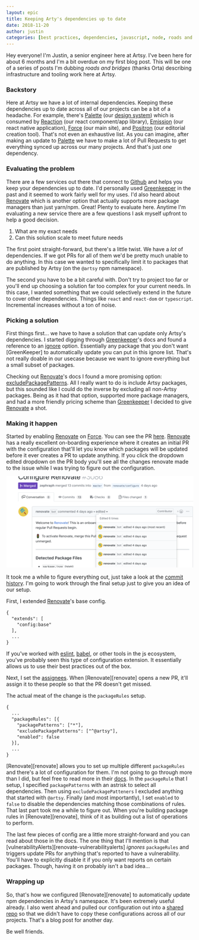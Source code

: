 ```yaml
---
layout: epic
title: Keeping Arty's dependencies up to date
date: 2018-11-20
author: justin
categories: [best practices, dependencies, javascript, node, roads and bridges]
---
```


Hey everyone! I'm Justin, a senior engineer here at Artsy. I've been here for about 6 months and I'm a bit overdue
on my first blog post. This will be one of a series of posts I'm dubbing _roads and bridges_ (thanks Orta)
describing infrastructure and tooling work here at Artsy.

### Backstory

Here at Artsy we have a lot of internal dependencies. Keeping these dependencies up to date across all of our
projects can be a bit of a headache. For example, there's [Palette](palette) (our [design system](design-system))
which is consumed by [Reaction](reaction) (our react component/app library), [Emission](emission) (our react native
application), [Force](force) (our main site), and [Positron](positron) (our editorial creation tool). That's not
even an exhaustive list. As you can imagine, after making an update to [Palette](palette) we have to make a lot of
Pull Requests to get everything synced up across our many projects. And that's just _one_ dependency.

### Evaluating the problem

There are a few services out there that connect to [Github](github) and helps you keep your dependencies up to
date. I'd personally used [Greenkeeper](greenkeeper) in the past and it seemed to work fairly well for my uses. I'd
also heard about [Renovate](renvoate) which is another option that actually supports more package managers than
just yarn/npm. Great! Plenty to evaluate here. Anytime I'm evaluating a new service there are a few questions I ask
myself upfront to help a good decision.

1. What are my exact needs
2. Can this solution scale to meet future needs

The first point straight-forward, but there's a little twist. We have a _lot_ of dependencies. If we got PRs for
all of them we'd be pretty much unable to do anything. In this case we wanted to specifically limit it to packages
that are published by Artsy (on the `@artsy` npm namespace).

The second you have to be a bit careful with. Don't try to project too far or you'll end up choosing a solution far
too complex for your current needs. In this case, I wanted something that we could selectively extend in the future
to cover other dependencies. Things like `react` and `react-dom` or `typescript`. Incremental increases without a
ton of noise.

### Picking a solution

First things first... we have to have a solution that can update only Artsy's dependencies. I started digging
through [Greenkeeper](greenkeeper)'s docs and found a reference to an [ignore](greenkeeper-ignore) option.
Essentially any package that you don't want [GreenKeeper] to automatically update you can put in this ignore list.
That's not really doable in our usecase because we want to ignore everything but a small subset of packages.

Checking out [Renovate](renvoate)'s docs I found a more promising option:
[excludePackagePatterns](renovate-exclude). All I really want to do is include Artsy packages, but this sounded
like I could do the inverse by excluding all non-Artsy packages. Being as it had that option, supported more
package managers, and had a more friendly pricing scheme than [Greenkeeper](greenkeeper) I decided to give
[Renovate](renvoate) a shot.

### Making it happen

Started by enabling [Renovate](renovate) on [Force](force). You can see the PR [here](renovate-pr).
[Renovate](renovate) has a really excellent on-boarding experience where it creates an initial PR with the
configuration that'll let you know which packages will be updated before it ever creates a PR to update anything.
If you click the dropdown edited dropdown on the PR body you'll see all the changes renovate made to the issue
while I was trying to figure out the configuration.

![Github PR edit history](/images/2018-11-20-keeping-dependencies-updated/issue-history.png)

It took me a while to figure everything out, just take a look at the [commit history](pr-commits). I'm going to
work through the final setup just to give you an idea of our setup.

First, I extended [Renovate]()'s base config.

```
{
  "extends": [
    "config:base"
  ],
  ...
}
```

If you've worked with [eslint](eslint), [babel](babel), or other tools in the js ecosystem, you've probably seen
this type of configuration extension. It essentially allows us to use their best practices out of the box.

Next, I set the [assignees][assignees]. When [Renovate][renovate] opens a new PR, it'll assign it to these people
so that the PR doesn't get missed.

The actual meat of the change is the `packageRules` setup.

```
{
  ...
  "packageRules": [{
    "packagePatterns": ["*"],
    "excludePackagePatterns": ["^@artsy"],
    "enabled": false
  }],
  ...
}
```

[Renovate][renovate] allows you to set up multiple different `packageRules` and there's a lot of configuration for
them. I'm not going to go through more than I did, but feel free to read more in their
[docs][renovate-packagerules-docs]. In the `packageRule` that I setup, I specified `packagePatterns` with an
astrisk to select all dependencies. Then using `excludePackagePatteners` I excluded anything that started with
`@artsy`. Finally (and most importantly), I set `enabled` to `false` to disable the dependencies matching those
combinations of rules. That last part took me a while to figure out. When you're building package rules in
[Renovate][renovate], think of it as building out a list of operations to perform.

The last few pieces of config are a little more straight-forward and you can read about those in the docs. The one
thing that I'll mention is that [vulnerabilityAlerts][renovate-vulnerabilityalerts] _ignores_ `packageRules` and
triggers update PRs for anything that's reported to have a vulnerability. You'll have to explicitly disable it if
you only want reports on certain packages. Though, having it on probably isn't a bad idea...

### Wrapping up

So, that's how we configured [Renovate][renovate] to automatically update npm dependencies in Artsy's namespace.
It's been extremely useful already. I also went ahead and pulled our configuration out into a [shared
repo][artsy-renovate-config] so that we didn't have to copy these configurations across all of our projects. That's
a blog post for another day.

Be well friends.

[pr-commits]: https://github.com/artsy/force/pull/3086/commits
[assignees]: https://help.github.com/articles/assigning-issues-and-pull-requests-to-other-github-users/
[renovate-packagerules-docs]: https://renovatebot.com/docs/configuration-options/#packagerules
[artsy-renovate-config]: https://github.com/artsy/renovate-config

